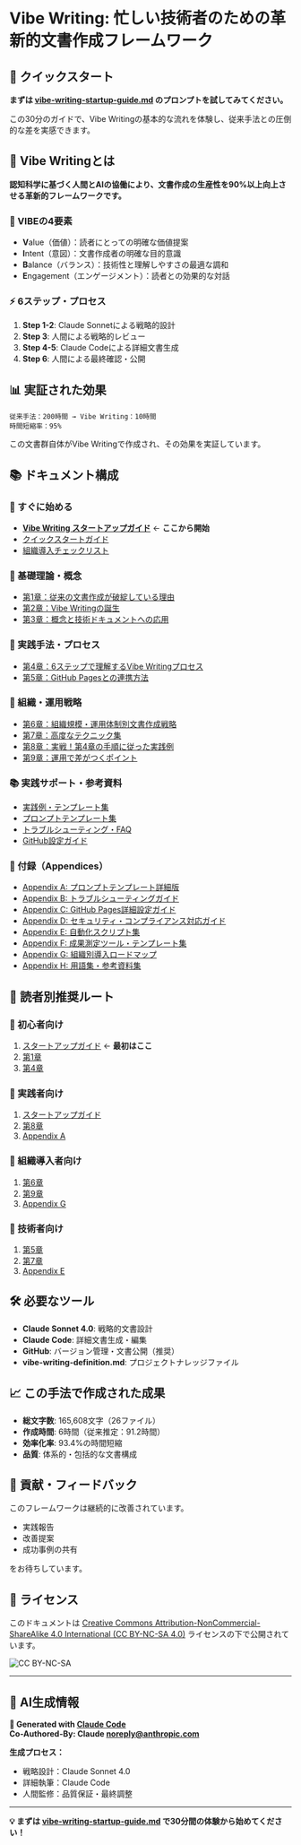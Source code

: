 # Vibe Writing: 忙しい技術者のための革新的文書作成フレームワーク

## 🚀 クイックスタート

**まずは [vibe-writing-startup-guide.md](./vibe-writing-startup-guide.md) のプロンプトを試してみてください。**

この30分のガイドで、Vibe Writingの基本的な流れを体験し、従来手法との圧倒的な差を実感できます。

## 📖 Vibe Writingとは

**認知科学に基づく人間とAIの協働により、文書作成の生産性を90%以上向上させる革新的フレームワークです。**

### 🎯 VIBEの4要素
- **V**alue（価値）：読者にとっての明確な価値提案
- **I**ntent（意図）：文書作成者の明確な目的意識  
- **B**alance（バランス）：技術性と理解しやすさの最適な調和
- **E**ngagement（エンゲージメント）：読者との効果的な対話

### ⚡ 6ステップ・プロセス
1. **Step 1-2**: Claude Sonnetによる戦略的設計
2. **Step 3**: 人間による戦略的レビュー
3. **Step 4-5**: Claude Codeによる詳細文書生成
4. **Step 6**: 人間による最終確認・公開

## 📊 実証された効果

```
従来手法：200時間 → Vibe Writing：10時間
時間短縮率：95%
```

この文書群自体がVibe Writingで作成され、その効果を実証しています。

## 📚 ドキュメント構成

### 🚀 すぐに始める
- **[Vibe Writing スタートアップガイド](./vibe-writing-startup-guide.md)** ← **ここから開始**
- [クイックスタートガイド](./quick-start-guide.md)
- [組織導入チェックリスト](./organization-checklist.md)

### 📘 基礎理論・概念
- [第1章：従来の文書作成が破綻している理由](./chapter-01-traditional-problems.md)
- [第2章：Vibe Writingの誕生](./chapter-02-vibe-writing-birth.md)
- [第3章：概念と技術ドキュメントへの応用](./chapter-03-concept-application.md)

### 📙 実践手法・プロセス
- [第4章：6ステップで理解するVibe Writingプロセス](./chapter-04-six-step-process.md)
- [第5章：GitHub Pagesとの連携方法](./chapter-05-github-pages-integration.md)

### 📗 組織・運用戦略
- [第6章：組織規模・運用体制別文書作成戦略](./chapter-06-organizational-strategies.md)
- [第7章：高度なテクニック集](./chapter-07-advanced-techniques.md)
- [第8章：実戦！第4章の手順に従った実践例](./chapter-08-practical-example.md)
- [第9章：運用で差がつくポイント](./chapter-09-operational-excellence.md)

### 📚 実践サポート・参考資料
- [実践例・テンプレート集](./real-world-examples.md)
- [プロンプトテンプレート集](./prompt-templates.md)
- [トラブルシューティング・FAQ](./troubleshooting-faq.md)
- [GitHub設定ガイド](./github-setup-guide.md)

### 📖 付録（Appendices）
- [Appendix A: プロンプトテンプレート詳細版](./appendix-a-prompt-templates.md)
- [Appendix B: トラブルシューティングガイド](./appendix-b-troubleshooting.md)
- [Appendix C: GitHub Pages詳細設定ガイド](./appendix-c-github-pages.md)
- [Appendix D: セキュリティ・コンプライアンス対応ガイド](./appendix-d-security-compliance.md)
- [Appendix E: 自動化スクリプト集](./appendix-e-automation-scripts.md)
- [Appendix F: 成果測定ツール・テンプレート集](./appendix-f-measurement-tools.md)
- [Appendix G: 組織別導入ロードマップ](./appendix-g-implementation-roadmaps.md)
- [Appendix H: 用語集・参考資料集](./appendix-h-glossary-references.md)

## 🎯 読者別推奨ルート

### 👤 初心者向け
1. [スタートアップガイド](./vibe-writing-startup-guide.md) ← **最初はここ**
2. [第1章](./chapter-01-traditional-problems.md)
3. [第4章](./chapter-04-six-step-process.md)

### 🎯 実践者向け  
1. [スタートアップガイド](./vibe-writing-startup-guide.md)
2. [第8章](./chapter-08-practical-example.md)
3. [Appendix A](./appendix-a-prompt-templates.md)

### 🏢 組織導入者向け
1. [第6章](./chapter-06-organizational-strategies.md)
2. [第9章](./chapter-09-operational-excellence.md)
3. [Appendix G](./appendix-g-implementation-roadmaps.md)

### 🔧 技術者向け
1. [第5章](./chapter-05-github-pages-integration.md)
2. [第7章](./chapter-07-advanced-techniques.md)
3. [Appendix E](./appendix-e-automation-scripts.md)

## 🛠️ 必要なツール

- **Claude Sonnet 4.0**: 戦略的文書設計
- **Claude Code**: 詳細文書生成・編集
- **GitHub**: バージョン管理・文書公開（推奨）
- **vibe-writing-definition.md**: プロジェクトナレッジファイル

## 📈 この手法で作成された成果

- **総文字数**: 165,608文字（26ファイル）
- **作成時間**: 6時間（従来推定：91.2時間）
- **効率化率**: 93.4%の時間短縮
- **品質**: 体系的・包括的な文書構成

## 🤝 貢献・フィードバック

このフレームワークは継続的に改善されています。
- 実践報告
- 改善提案
- 成功事例の共有

をお待ちしています。

## 📄 ライセンス

このドキュメントは [Creative Commons Attribution-NonCommercial-ShareAlike 4.0 International (CC BY-NC-SA 4.0)](https://creativecommons.org/licenses/by-nc-sa/4.0/deed.ja) ライセンスの下で公開されています。

![CC BY-NC-SA](https://licensebuttons.net/l/by-nc-sa/4.0/88x31.png)

---

## 🤖 AI生成情報

**🤖 Generated with [Claude Code](https://claude.ai/code)**  
**Co-Authored-By: Claude <noreply@anthropic.com>**

**生成プロセス：**
- 戦略設計：Claude Sonnet 4.0
- 詳細執筆：Claude Code
- 人間監修：品質保証・最終調整

---

**💡 まずは [vibe-writing-startup-guide.md](./vibe-writing-startup-guide.md) で30分間の体験から始めてください！**